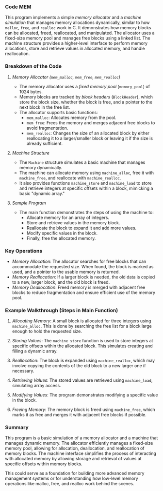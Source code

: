 ### Code MEM

This program implements a simple *memory allocator* and a *machine simulation* that manages memory allocations dynamically, similar to how `malloc`, `free`, and `realloc` work in C. It demonstrates how memory blocks can be allocated, freed, reallocated, and manipulated. The allocator uses a fixed-size memory pool and manages free blocks using a linked list. The machine structure provides a higher-level interface to perform memory allocations, store and retrieve values in allocated memory, and handle reallocation.

### Breakdown of the Code

1. *Memory Allocator (`mem_malloc`, `mem_free`, `mem_realloc`)*
   - The memory allocator uses a *fixed memory pool* (`memory_pool`) of 1024 bytes.
   - Memory blocks are tracked by *block headers* (`BlockHeader`), which store the block size, whether the block is free, and a pointer to the next block in the free list.
   - The allocator supports basic functions:
     - `mem_malloc`: Allocates memory from the pool.
     - `mem_free`: Frees the memory and merges adjacent free blocks to avoid fragmentation.
     - `mem_realloc`: Changes the size of an allocated block by either reallocating it to a larger/smaller block or leaving it if the size is already sufficient.

2. *Machine Structure*
   - The `Machine` structure simulates a basic machine that manages memory dynamically.
   - The machine can allocate memory using `machine_alloc`, free it with `machine_free`, and reallocate with `machine_realloc`.
   - It also provides functions `machine_store` and `machine_load` to store and retrieve integers at specific offsets within a block, mimicking a basic "dynamic array."

3. *Sample Program*
   - The main function demonstrates the steps of using the machine to:
     - Allocate memory for an array of integers.
     - Store and retrieve values in the memory block.
     - Reallocate the block to expand it and add more values.
     - Modify specific values in the block.
     - Finally, free the allocated memory.

### Key Operations

- *Memory Allocation*: The allocator searches for free blocks that can accommodate the requested size. When found, the block is marked as used, and a pointer to the usable memory is returned.
- *Memory Reallocation*: If a larger block is needed, the old data is copied to a new, larger block, and the old block is freed.
- *Memory Deallocation*: Freed memory is merged with adjacent free blocks to reduce fragmentation and ensure efficient use of the memory pool.
  
### Example Walkthrough (Steps in Main Function)

1. *Allocating Memory*: A small block is allocated for three integers using `machine_alloc`. This is done by searching the free list for a block large enough to hold the requested size.
   
2. *Storing Values*: The `machine_store` function is used to store integers at specific offsets within the allocated block. This simulates creating and filling a dynamic array.

3. *Reallocation*: The block is expanded using `machine_realloc`, which may involve copying the contents of the old block to a new larger one if necessary.

4. *Retrieving Values*: The stored values are retrieved using `machine_load`, simulating array access.

5. *Modifying Values*: The program demonstrates modifying a specific value in the block.

6. *Freeing Memory*: The memory block is freed using `machine_free`, which marks it as free and merges it with adjacent free blocks if possible.

### Summary

This program is a basic simulation of a memory allocator and a machine that manages dynamic memory. The allocator efficiently manages a fixed-size memory pool, allowing for allocation, deallocation, and reallocation of memory blocks. The machine interface simplifies the process of interacting with allocated memory by allowing storage and retrieval of values at specific offsets within memory blocks.

This could serve as a foundation for building more advanced memory management systems or for understanding how low-level memory operations like malloc, free, and realloc work behind the scenes.